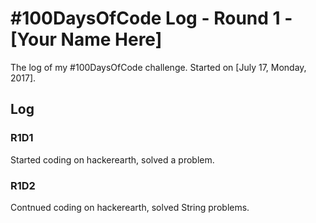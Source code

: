 # #100DaysOfCode Log - Round 1 - [Your Name Here]

The log of my #100DaysOfCode challenge. Started on [July 17, Monday, 2017].

## Log

### R1D1 
Started coding on hackerearth, solved a problem.
### R1D2 
Contnued coding on hackerearth, solved String problems.
